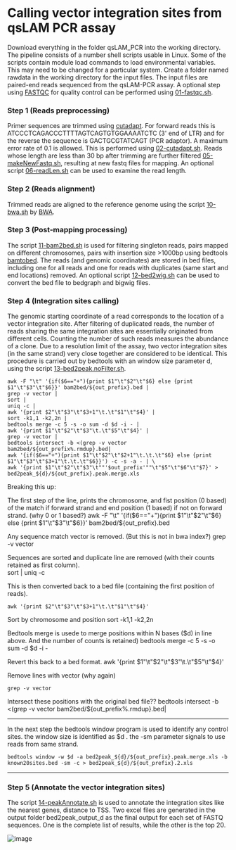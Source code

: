 # Calling vector integration sites from qsLAM PCR assay

Download everything in the folder qsLAM_PCR into the working directory. The pipeline consists of a number shell scripts usable in Linux. Some of the scripts contain module load commands to load environmental variables.  This may need to be changed for a particular system. Create a folder named rawdata in the working directory for the input files. The input files are paired-end reads sequenced from the qsLAM-PCR assay. A optional step using [FASTQC](https://www.bioinformatics.babraham.ac.uk/projects/fastqc/) for quality control can be performed using [01-fastqc.sh](https://github.com/jyyulab/LVIS_pipeline/blob/master/qsLAM_PCR/01-fastqc.sh).

### Step 1 (Reads preprocessing) 
Primer sequences are trimmed using [cutadapt](https://cutadapt.readthedocs.io/en/stable/). For forward reads this is ATCCCTCAGACCCTTTTAGTCAGTGTGGAAAATCTC (3' end of LTR) and for the reverse the sequence is GACTGCGTATCAGT (PCR adaptor). A maximum error rate of 0.1 is allowed. This is performed using [02-cutadapt.sh](https://github.com/jyyulab/LVIS_pipeline/blob/master/qsLAM_PCR/02-cutadapt.sh). Reads whose length are less than 30 bp after trimming are further filtered [05-makeNewFastq.sh](https://github.com/jyyulab/LVIS_pipeline/blob/master/qsLAM_PCR/05-makeNewFastq.sh), resulting at new fastq files for mapping. An optional script [06-readLen.sh](https://github.com/jyyulab/LVIS_pipeline/blob/master/qsLAM_PCR/06-readLen.sh) can be used to examine the read length.

### Step 2 (Reads alignment) 
Trimmed reads are aligned to the reference genome using the script [10-bwa.sh](https://github.com/jyyulab/LVIS_pipeline/blob/master/qsLAM_PCR/10-bwa.sh) by [BWA](http://bio-bwa.sourceforge.net/).  

### Step 3 (Post-mapping processing)
The script [11-bam2bed.sh](https://github.com/jyyulab/LVIS_pipeline/blob/master/qsLAM_PCR/11-bam2bed.sh) is used for filtering singleton reads, pairs mapped on different chromosomes, pairs with insertion size >1000bp using bedtools [bamtobed](https://bedtools.readthedocs.io/en/latest/content/tools/bamtobed.html). The reads (and genomic coordinates) are stored in bed files, including one for all reads and one for reads with duplicates (same start and end locations) removed. An optional script [12-bed2wig.sh](https://github.com/jyyulab/LVIS_pipeline/blob/master/qsLAM_PCR/12-bed2wig.sh) can be used to convert the bed file to bedgraph and bigwig files.

### Step 4 (Integration sites calling)
The genomic starting coordinate of a read corresponds to the location of a vector integration site. After filtering of duplicated reads, the number of reads sharing the same integration sites are essentially originated from different cells. Counting the number of such reads measures the abundance of a clone. Due to a resolution limit of the assay, two vector integration sites (in the same strand) very close together are considered to be identical. This procedure is carried out by bedtools with an window size parameter d, using the script [13-bed2peak.noFilter.sh](https://github.com/jyyulab/LVIS_pipeline/blob/master/qsLAM_PCR/13-bed2peak.noFilter.sh). 


    awk -F "\t" '{if($6=="+"){print $1"\t"$2"\t"$6} else {print $1"\t"$3"\t"$6}}' bam2bed/${out_prefix}.bed | 
    grep -v vector |
    sort |
    uniq -c |
    awk '{print $2"\t"$3"\t"$3+1"\t.\t"$1"\t"$4}' |
    sort -k1,1 -k2,2n |
    bedtools merge -c 5 -s -o sum -d $d -i - |
    awk '{print $1"\t"$2"\t"$3"\t.\t"$5"\t"$4}' | 
    grep -v vector |
    bedtools intersect -b <(grep -v vector bam2bed/${out_prefix%.rmdup}.bed|
    awk '{if($6=="+"){print $1"\t"$2"\t"$2+1"\t.\t.\t"$6} else {print $1"\t"$3"\t"$3+1"\t.\t.\t"$6}}') -c -s -a - | \
    awk '{print $1"\t"$2"\t"$3"\t""'$out_prefix'""\t"$5"\t"$6"\t"$7}' > bed2peak_${d}/${out_prefix}.peak.merge.xls

Breaking this up:



The first step of the line, prints the chromosome, and fist position (0 based) of the match if forward strand and end position (1 based) if not on forward strand.  (why 0 or 1 based?)
    awk -F "\t" '{if($6=="+"){print $1"\t"$2"\t"$6} else {print $1"\t"$3"\t"$6}}' bam2bed/${out_prefix}.bed 

Any sequence match vector is removed.   (But this is not in bwa index?)
    grep -v vector



Sequences are sorted and duplicate line are removed (with their counts retained as first column).  
    sort | uniq -c



This is then converted back to a bed file (containing the first position of reads).  

    awk '{print $2"\t"$3"\t"$3+1"\t.\t"$1"\t"$4}'

Sort by chromosome and position
     sort -k1,1 -k2,2n 


Bedtools merge is usede to merge positions within N bases ($d) in line above.  And the number of counts is retained) 
    bedtools merge -c 5 -s -o sum -d $d -i -
    



Revert this back to a bed format.
    awk '{print $1"\t"$2"\t"$3"\t.\t"$5"\t"$4}' 
  

Remove lines with vector (why again)

    grep -v vector


 Intersect these positions with the original bed file??
      bedtools intersect -b <(grep -v vector bam2bed/${out_prefix%.rmdup}.bed|



---
In the next step the bedtools window program is used to identify any control sites.  the window size is identified as $d .  the -sm parameter signals to use reads from same strand.

    bedtools window -w $d -a bed2peak_${d}/${out_prefix}.peak.merge.xls -b known20sites.bed -sm -c > bed2peak_${d}/${out_prefix}.2.xls 

---
### Step 5 (Annotate the vector integration sites)
The script [14-peakAnnotate.sh](https://github.com/jyyulab/LVIS_pipeline/blob/master/qsLAM_PCR/14-peakAnnotate.sh) is used to annotate the integration sites like the nearest genes, distance to TSS. Two excel files are generated in the output folder bed2peak_output_d as the final output for each set of FASTQ sequences.  One is the complete list of results, while the other is the top 20.

  
![image](https://user-images.githubusercontent.com/20668533/117071120-43894780-acf4-11eb-9b22-bc7000587fba.png)

